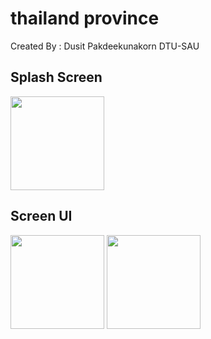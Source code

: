 # thailand province

Created By : Dusit Pakdeekunakorn DTU-SAU

## Splash Screen
<image src="https://github.com/Dusit65/thailand_province_project/blob/main/spsrc.jpg" width="150px">

  
## Screen UI
<image src="https://github.com/Dusit65/thailand_province_project/blob/main/ui1.jpg" width="150px">
  
<image src="https://github.com/Dusit65/thailand_province_project/blob/main/result.jpg" width="150px">
